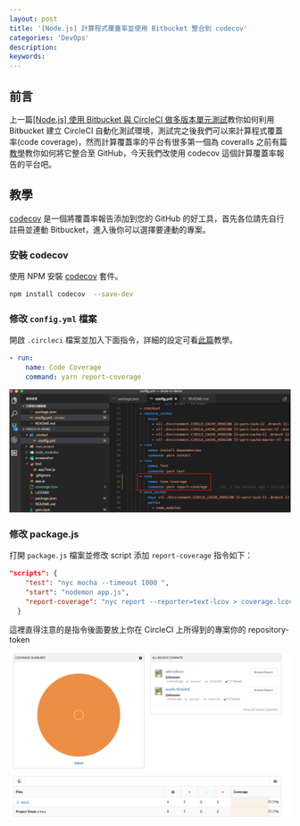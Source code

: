 ```yaml
---
layout: post
title: '[Node.js] 計算程式覆蓋率並使用 Bitbucket 整合到 codecov'
categories: 'DevOps'
description: 
keywords:
---
```


## 前言
上一篇[[Node.js] 使用 Bitbucket 與 CircleCI 做多版本單元測試]()教你如何利用 Bitbucket 建立 CircleCI 自動化測試環境，測試完之後我們可以來計算程式覆蓋率(code coverage)，然而計算覆蓋率的平台有很多第一個為 coveralls 之前有篇[教學](https://andy6804tw.github.io/2018/03/24/coveralls-tutorial/)教你如何將它整合至 GitHub，今天我們改使用 codecov 這個計算覆蓋率報告的平台吧。

## 教學
[codecov](https://codecov.io/bb) 是一個將覆蓋率報告添加到您的 GitHub 的好工具，首先各位請先自行註冊並連動 Bitbucket，進入後你可以選擇要連動的專案。

### 安裝 codecov
使用 NPM 安裝 [codecov](https://codecov.io/) 套件。

```bash
npm install codecov  --save-dev
```

### 修改 `config.yml` 檔案
開啟 `.circleci` 檔案並加入下面指令，詳細的設定可看[此篇](https://andy6804tw.github.io/2018/03/28/bitbucket-circleci/)教學。

```yml
- run:
    name: Code Coverage
    command: yarn report-coverage
```

<img src="/images/posts/devops/2018/img1070329-1.png">


### 修改 package.js
打開 `package.js` 檔案並修改 script 添加 `report-coverage` 指令如下：

```json
"scripts": {
    "test": "nyc mocha --timeout 1000 ",
    "start": "nodemon app.js",
    "report-coverage": "nyc report --reporter=text-lcov > coverage.lcov && codecov -t 你的repository-token"
  }
```

這裡直得注意的是指令後面要放上你在 CircleCI 上所得到的專案你的 repository-token

<img src="/images/posts/devops/2018/img1070329-2.png">

